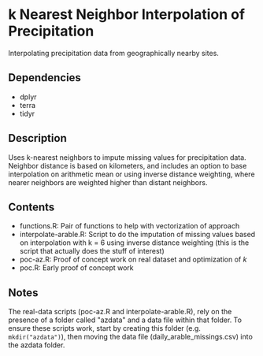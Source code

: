 # k Nearest Neighbor Interpolation of Precipitation

Interpolating precipitation data from geographically nearby sites.

## Dependencies

+ dplyr
+ terra
+ tidyr

## Description

Uses k-nearest neighbors to impute missing values for precipitation data. 
Neighbor distance is based on kilometers, and includes an option to base 
interpolation on arithmetic mean or using inverse distance weighting, where 
nearer neighbors are weighted higher than distant neighbors.

## Contents

+ functions.R: Pair of functions to help with vectorization of approach
+ interpolate-arable.R: Script to do the imputation of missing values based on 
interpolation with k = 6 using inverse distance weighting (this is the script 
that actually does the stuff of interest)
+ poc-az.R: Proof of concept work on real dataset and optimization of _k_
+ poc.R: Early proof of concept work

## Notes

The real-data scripts (poc-az.R and interpolate-arable.R), rely on the presence 
of a folder called "azdata" and a data file within that folder. To ensure these 
scripts work, start by creating this folder (e.g. `mkdir("azdata")`), then 
moving the data file (daily_arable_missings.csv) into the azdata folder.